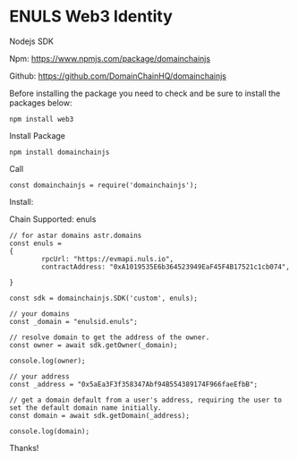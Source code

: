 # ENULS Web3 Identity

Nodejs SDK

Npm: https://www.npmjs.com/package/domainchainjs

Github: https://github.com/DomainChainHQ/domainchainjs

Before installing the package you need to check and be sure to install the packages below:

```
npm install web3 
```

Install Package

```
npm install domainchainjs
```

Call 
```
const domainchainjs = require('domainchainjs');
```

Install:

Chain Supported: enuls

```
// for astar domains astr.domains
const enuls = 
{
		rpcUrl: "https://evmapi.nuls.io",
		contractAddress: "0xA1019535E6b364523949EaF45F4B17521c1cb074",
		
}

const sdk = domainchainjs.SDK('custom', enuls);

```

```
// your domains
const _domain = "enulsid.enuls";
	
// resolve domain to get the address of the owner.
const owner = await sdk.getOwner(_domain);

console.log(owner);

// your address
const _address = "0x5aEa3F3f358347Abf94B554389174F966faeEfbB";

// get a domain default from a user's address, requiring the user to set the default domain name initially.
const domain = await sdk.getDomain(_address);

console.log(domain);
```

Thanks!
